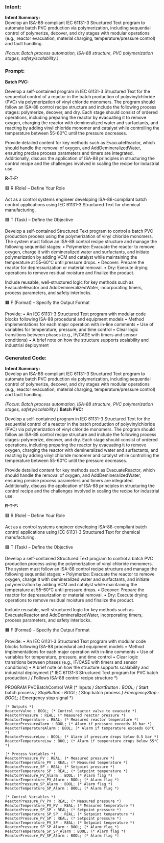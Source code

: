 ### Intent:
**Intent Summary:**  
Develop an ISA-88-compliant IEC 61131-3 Structured Text program to automate batch PVC production via polymerization, including sequential control of polymerize, decover, and dry stages with modular operations (e.g., reactor evacuation, material charging, temperature/pressure control) and fault handling.  

*(Focus: Batch process automation, ISA-88 structure, PVC polymerization stages, safety/scalability.)*

### Prompt:
**Batch PVC:**

Develop a self-contained program in IEC 61131-3 Structured Text for the sequential control of a reactor in the batch production of polyvinylchloride (PVC) via polymerization of vinyl chloride monomers. The program should follow an ISA-88 control recipe structure and include the following process stages: polymerize, decover, and dry. Each stage should consist of ordered operations, including preparing the reactor by evacuating it to remove oxygen, charging the reactor with demineralized water and surfactants, and reacting by adding vinyl chloride monomer and catalyst while controlling the temperature between 55-60°C until the pressure decreases.

Provide detailed content for key methods such as EvacuateReactor, which should handle the removal of oxygen, and AddDemineralizedWater, ensuring precise process parameters and timers are integrated. Additionally, discuss the application of ISA-88 principles in structuring the control recipe and the challenges involved in scaling the recipe for industrial use.

**R-T-F:**

🟥 R (Role) – Define Your Role

Act as a control systems engineer developing ISA-88-compliant batch control applications using IEC 61131-3 Structured Text for chemical manufacturing.

🟩 T (Task) – Define the Objective

Develop a self-contained Structured Text program to control a batch PVC production process using the polymerization of vinyl chloride monomers. The system must follow an ISA-88 control recipe structure and manage the following sequential stages:
	•	Polymerize: Evacuate the reactor to remove oxygen, charge it with demineralized water and surfactants, and initiate polymerization by adding VCM and catalyst while maintaining the temperature at 55–60°C until pressure drops.
	•	Decover: Prepare the reactor for depressurization or material removal.
	•	Dry: Execute drying operations to remove residual moisture and finalize the product.

Include reusable, well-structured logic for key methods such as EvacuateReactor and AddDemineralizedWater, incorporating timers, process parameters, and safety interlocks.

🟧 F (Format) – Specify the Output Format

Provide:
	•	An IEC 61131-3 Structured Text program with modular code blocks following ISA-88 procedural and equipment models
	•	Method implementations for each major operation with in-line comments
	•	Use of variables for temperature, pressure, and time control
	•	Clear logic transitions between phases (e.g., IF/CASE with timers and sensor conditions)
	•	A brief note on how the structure supports scalability and industrial deployment

### Generated Code:
**Intent Summary:**  
Develop an ISA-88-compliant IEC 61131-3 Structured Text program to automate batch PVC production via polymerization, including sequential control of polymerize, decover, and dry stages with modular operations (e.g., reactor evacuation, material charging, temperature/pressure control) and fault handling.  

*(Focus: Batch process automation, ISA-88 structure, PVC polymerization stages, safety/scalability.)*
**Batch PVC:**

Develop a self-contained program in IEC 61131-3 Structured Text for the sequential control of a reactor in the batch production of polyvinylchloride (PVC) via polymerization of vinyl chloride monomers. The program should follow an ISA-88 control recipe structure and include the following process stages: polymerize, decover, and dry. Each stage should consist of ordered operations, including preparing the reactor by evacuating it to remove oxygen, charging the reactor with demineralized water and surfactants, and reacting by adding vinyl chloride monomer and catalyst while controlling the temperature between 55-60°C until the pressure decreases.

Provide detailed content for key methods such as EvacuateReactor, which should handle the removal of oxygen, and AddDemineralizedWater, ensuring precise process parameters and timers are integrated. Additionally, discuss the application of ISA-88 principles in structuring the control recipe and the challenges involved in scaling the recipe for industrial use.

**R-T-F:**

🟥 R (Role) – Define Your Role

Act as a control systems engineer developing ISA-88-compliant batch control applications using IEC 61131-3 Structured Text for chemical manufacturing.

🟩 T (Task) – Define the Objective

Develop a self-contained Structured Text program to control a batch PVC production process using the polymerization of vinyl chloride monomers. The system must follow an ISA-88 control recipe structure and manage the following sequential stages:
	•	Polymerize: Evacuate the reactor to remove oxygen, charge it with demineralized water and surfactants, and initiate polymerization by adding VCM and catalyst while maintaining the temperature at 55–60°C until pressure drops.
	•	Decover: Prepare the reactor for depressurization or material removal.
	•	Dry: Execute drying operations to remove residual moisture and finalize the product.

Include reusable, well-structured logic for key methods such as EvacuateReactor and AddDemineralizedWater, incorporating timers, process parameters, and safety interlocks.

🟧 F (Format) – Specify the Output Format

Provide:
	•	An IEC 61131-3 Structured Text program with modular code blocks following ISA-88 procedural and equipment models
	•	Method implementations for each major operation with in-line comments
	•	Use of variables for temperature, pressure, and time control
	•	Clear logic transitions between phases (e.g., IF/CASE with timers and sensor conditions)
	•	A brief note on how the structure supports scalability and industrial deployment
(* IEC 61131-3 Structured Text program for PVC batch production *)
(* Follows ISA-88 control recipe structure *)

PROGRAM PVCBatchControl
VAR
    (* Inputs *)
    StartButton : BOOL; (* Start batch process *)
    StopButton : BOOL; (* Stop batch process *)
    EmergencyStop : BOOL; (* Emergency stop signal *)
    
    (* Outputs *)
    ReactorValve : BOOL; (* Control reactor valve to evacuate *)
    ReactorPressure : REAL; (* Measured reactor pressure *)
    ReactorTemperature : REAL; (* Measured reactor temperature *)
    ReactorPressureAlarm : BOOL; (* Alarm if pressure exceeds 10 bar *)
    ReactorTemperatureAlarm : BOOL; (* Alarm if temperature exceeds 60°C *)
    ReactorPressureLow : BOOL; (* Alarm if pressure drops below 0.5 bar *)
    ReactorTemperatureLow : BOOL; (* Alarm if temperature drops below 55°C *)
    
    (* Process Variables *)
    ReactorPressure_PV : REAL; (* Measured pressure *)
    ReactorTemperature_PV : REAL; (* Measured temperature *)
    ReactorPressure_SP : REAL; (* Setpoint pressure *)
    ReactorTemperature_SP : REAL; (* Setpoint temperature *)
    ReactorPressure_PV_Alarm : BOOL; (* Alarm flag *)
    ReactorTemperature_PV_Alarm : BOOL; (* Alarm flag *)
    ReactorPressure_SP_Alarm : BOOL; (* Alarm flag *)
    ReactorTemperature_SP_Alarm : BOOL; (* Alarm flag *)
    
    (* Control Variables *)
    ReactorPressure_PV_PV : REAL; (* Measured pressure *)
    ReactorTemperature_PV_PV : REAL; (* Measured temperature *)
    ReactorPressure_SP_SP : REAL; (* Setpoint pressure *)
    ReactorTemperature_SP_SP : REAL; (* Setpoint temperature *)
    ReactorPressure_PV_SP : REAL; (* Setpoint pressure *)
    ReactorTemperature_PV_SP : REAL; (* Setpoint temperature *)
    ReactorPressure_SP_SP_Alarm : BOOL; (* Alarm flag *)
    ReactorTemperature_SP_SP_Alarm : BOOL; (* Alarm flag *)
    ReactorPressure_PV_SP_Alarm : BOOL; (* Alarm flag *)
